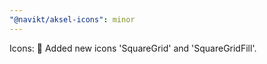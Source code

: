 ```yaml
---
"@navikt/aksel-icons": minor
---
```


Icons: :tada: Added new icons 'SquareGrid' and 'SquareGridFill'.
